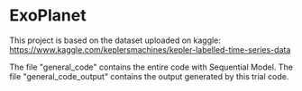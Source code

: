 # ExoPlanet

This project is based on the dataset uploaded on kaggle: https://www.kaggle.com/keplersmachines/kepler-labelled-time-series-data

The file "general_code" contains the entire code with Sequential Model. The file "general_code_output" contains the output generated by this trial code.
